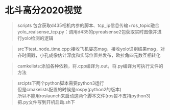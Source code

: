 # 北斗高分2020视觉

>   scripts 包含获取d435相机内参的脚本、tcp_ip信息传输+ros_topic融合  
    yolo_realsense_tcp.py：调用d435的pyrealsense2包获取实时图像并进行yolo检测的逻辑
    
>   src下test_node_time.cpp:接收飞机姿态msg，接收yolo识别结果msg，对齐时间戳，小孔成像估计深度和实际位置并发布，欧拉角四元数互相转化

>   camkelists:添加各种依赖，将.cpp编译为.out，将.py编译为可执行文件的方法
 
>  srcipts下两个python脚本需要python3运行  
   但是cmakelists配置的时候是rospy(python2的版本)  
   所以不能用roslaunch来启动这两个脚本文件(ros暂不支持python3)  
   把.py文件写到开机启动.sh下
